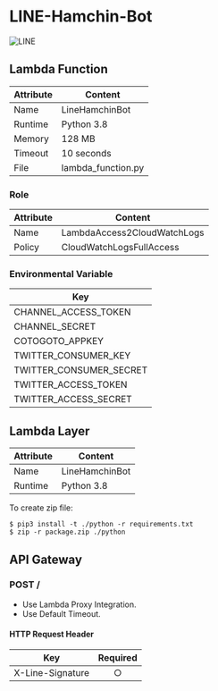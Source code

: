 # LINE-Hamchin-Bot

![LINE](https://user-images.githubusercontent.com/25927185/109787539-ace7ce00-7c51-11eb-8758-523ba582a619.png)

## Lambda Function

| Attribute | Content |
| - | - |
| Name | LineHamchinBot |
| Runtime | Python 3.8 |
| Memory | 128 MB |
| Timeout | 10 seconds |
| File | lambda_function.py |

### Role

| Attribute | Content |
| - | - |
| Name | LambdaAccess2CloudWatchLogs |
| Policy | CloudWatchLogsFullAccess |

### Environmental Variable

| Key |
| - |
| CHANNEL_ACCESS_TOKEN |
| CHANNEL_SECRET |
| COTOGOTO_APPKEY |
| TWITTER_CONSUMER_KEY |
| TWITTER_CONSUMER_SECRET |
| TWITTER_ACCESS_TOKEN |
| TWITTER_ACCESS_SECRET |

## Lambda Layer

| Attribute | Content |
| - | - |
| Name | LineHamchinBot |
| Runtime | Python 3.8 |

To create zip file:

```
$ pip3 install -t ./python -r requirements.txt
$ zip -r package.zip ./python
```

## API Gateway

### POST /

- Use Lambda Proxy Integration.
- Use Default Timeout.

#### HTTP Request Header

| Key | Required |
| - | :-: |
| X-Line-Signature | ○ |
